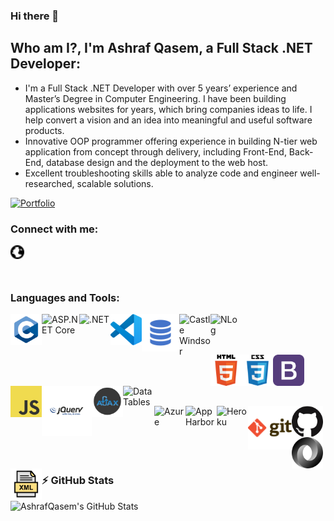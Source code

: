 ### Hi there 👋

<!--
**ashrafqasem/ashrafqasem** is a ✨ _special_ ✨ repository because its `README.md` (this file) appears on your GitHub profile.

Here are some ideas to get you started:

- 🔭 I’m currently working on ...
- 🌱 I’m currently learning ...
- 👯 I’m looking to collaborate on ...
- 🤔 I’m looking for help with ...
- 💬 Ask me about ...
- 📫 How to reach me: ...
- 😄 Pronouns: ...
- ⚡ Fun fact: ...
-->

## Who am I?, I'm Ashraf Qasem, a Full Stack .NET Developer:

- I'm a Full Stack .NET Developer with over 5 years’ experience and Master’s Degree in Computer Engineering. I have been building applications websites for years, which bring companies ideas to life. I help convert a vision and an idea into meaningful and useful software products.
- Innovative OOP programmer offering experience in building N-tier web application from concept through delivery, including Front-End, Back-End, database design and the deployment to the web host.
- Excellent troubleshooting skills able to analyze code and engineer well-researched, scalable solutions.

[![Portfolio](https://ashrafqasem.github.io/Portfolio/)](https://ashrafqasem.github.io/Portfolio/)

### Connect with me:

[<img align="left" alt="https://github.com/ashrafqasem/Portfolio" width="22px" src="https://raw.githubusercontent.com/iconic/open-iconic/master/svg/globe.svg" />][website]
<!-- [<img align="left" alt="codeSTACKr | YouTube" width="22px" src="https://cdn.jsdelivr.net/npm/simple-icons@v3/icons/youtube.svg" />][youtube]
[<img align="left" alt="codeSTACKr | Twitter" width="22px" src="https://cdn.jsdelivr.net/npm/simple-icons@v3/icons/twitter.svg" />][twitter]
[<img align="left" alt="codeSTACKr | LinkedIn" width="22px" src="https://cdn.jsdelivr.net/npm/simple-icons@v3/icons/linkedin.svg" />][linkedin]
[<img align="left" alt="codeSTACKr | Instagram" width="22px" src="https://cdn.jsdelivr.net/npm/simple-icons@v3/icons/instagram.svg" />][instagram] -->

<br/><br/><br/>

### Languages and Tools:

[<img align="left" alt="C#" width="50px" src="https://raw.githubusercontent.com/github/explore/f3e22f0dca2be955676bc70d6214b95b13354ee8/topics/c/c.png" />][website]
[<img align="left" alt="ASP.NET Core" width="60px" src="https://avatars.githubusercontent.com/u/6476660?s=200&v=4" />][website]
[<img align="left" alt=".NET" width="50px" src="https://avatars.githubusercontent.com/u/9141961?s=200&v=4" />][website]
[<img align="left" alt="Visual Studio Code" width="50px" src="https://raw.githubusercontent.com/github/explore/80688e429a7d4ef2fca1e82350fe8e3517d3494d/topics/visual-studio-code/visual-studio-code.png" />][website]
[<img align="left" alt="SQL" width="60px" src="https://raw.githubusercontent.com/github/explore/80688e429a7d4ef2fca1e82350fe8e3517d3494d/topics/sql/sql.png" />][website]
[<img align="left" alt="Castle Windsor" width="50px" src="https://raw.githubusercontent.com/castleproject/Windsor/master/docs/images/windsor-logo.png" />][website]
[<img align="left" alt="NLog" width="50px" src="https://avatars.githubusercontent.com/u/2331628?s=200&v=4" />][website]


<br/><br/><br/>

[<img align="left" alt="HTML5" width="50px" src="https://raw.githubusercontent.com/github/explore/80688e429a7d4ef2fca1e82350fe8e3517d3494d/topics/html/html.png" />][website]
[<img align="left" alt="CSS3" width="50px" src="https://raw.githubusercontent.com/github/explore/80688e429a7d4ef2fca1e82350fe8e3517d3494d/topics/css/css.png" />][website]
[<img align="left" alt="Bootstrap" width="50px" src="https://raw.githubusercontent.com/github/explore/80688e429a7d4ef2fca1e82350fe8e3517d3494d/topics/bootstrap/bootstrap.png" />][website]
[<img align="left" alt="JavaScript" width="50px" src="https://raw.githubusercontent.com/github/explore/80688e429a7d4ef2fca1e82350fe8e3517d3494d/topics/javascript/javascript.png" />][website]
[<img align="left" alt="JQuery" width="80px" src="https://raw.githubusercontent.com/github/explore/80688e429a7d4ef2fca1e82350fe8e3517d3494d/topics/jquery/jquery.png" />][website]
[<img align="left" alt="Ajax" width="50px" src="https://raw.githubusercontent.com/github/explore/8be26d91eb231fec0b8856359979ac09f27173fd/topics/ajax/ajax.png" />][website]
[<img align="left" alt="DataTables" width="50px" src="https://avatars.githubusercontent.com/u/278219?s=200&v=4" />][website]


<br/><br/><br/><br/>

[<img align="left" alt="Azure" width="50px" src="https://avatars.githubusercontent.com/u/6844498?s=200&v=4" />][website]
[<img align="left" alt="AppHarbor" width="50px" src="https://avatars.githubusercontent.com/u/482897?s=200&v=4" />][website]
[<img align="left" alt="Heroku" width="50px" src="https://avatars.githubusercontent.com/u/23211?s=200&v=4" />][website]
[<img align="left" alt="Git" width="70px" src="https://raw.githubusercontent.com/github/explore/80688e429a7d4ef2fca1e82350fe8e3517d3494d/topics/git/git.png" />][website]
[<img align="left" alt="GitHub" width="50px" src="https://raw.githubusercontent.com/github/explore/78df643247d429f6cc873026c0622819ad797942/topics/github/github.png" />][website]
[<img align="left" alt="JSON" width="50px" src="https://raw.githubusercontent.com/github/explore/80688e429a7d4ef2fca1e82350fe8e3517d3494d/topics/json/json.png" />][website]
[<img align="left" alt="XML" width="50px" src="https://raw.githubusercontent.com/github/explore/05a6f4c574a32b6b2f04c2e589f6c82d9df46a5d/topics/xml/xml.png" />][website]


<!-- [<img align="left" alt="" width="50px" src="" />][website]
[<img align="left" alt="" width="50px" src="" />][website]
[<img align="left" alt="" width="50px" src="" />][website]
[<img align="left" alt="" width="50px" src="" />][website] -->

[website]: https://ashrafqasem.github.io/Portfolio/
<!-- [course]: 
[twitter]:
[youtube]: 
[instagram]: 
[linkedin]:
[webdevplaylist]: 
[jsplaylist]: 
[cssplaylist]: 
[reactplaylist]:  -->





<br/><br/><br/><br/><br/>

<!-- <details>
  <summary>:zap: GitHub Stats</summary> -->

  ### :zap: GitHub Stats

  <img align="left" alt="AshrafQasem's GitHub Stats" src="https://github-readme-stats.vercel.app/api?username=AshrafQasem&show_icons=true&hide_border=true" />

<!-- </details> -->

